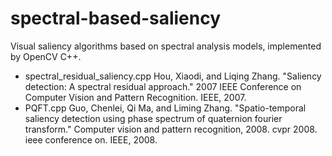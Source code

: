 # spectral-based-saliency
Visual saliency algorithms based on spectral analysis models, implemented by OpenCV C++.
- spectral_residual_saliency.cpp
  Hou, Xiaodi, and Liqing Zhang. "Saliency detection: A spectral residual approach." 2007 IEEE Conference on Computer Vision and Pattern Recognition. IEEE, 2007.
- PQFT.cpp
  Guo, Chenlei, Qi Ma, and Liming Zhang. "Spatio-temporal saliency detection using phase spectrum of quaternion fourier transform." Computer vision and pattern recognition, 2008. cvpr 2008. ieee conference on. IEEE, 2008.
